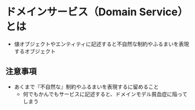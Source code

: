 # ドメインサービス（Domain Service）とは

- 値オブジェクトやエンティティに記述すると不自然な制約やふるまいを表現するオブジェクト

## 注意事項
- あくまで『不自然な』制約やふるまいを表現するに留めること
  - 何でもかんでもサービスに記述すると、ドメインモデル貧血症に陥ってしまう